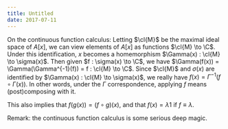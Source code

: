 ```yaml
---
title: Untitled
date: 2017-07-11
---
```

On the continuous function calculus: Letting $\cl{M}$ be the maximal
ideal space of $A[x]$, we can view elements of $A[x]$ as functions
$\cl{M} \to \C$. Under this identification, $x$ becomes a homemorphism
$\Gamma(x) : \cl{M} \to \sigma(x)$. Then given $f : \sigma(x) \to \C$,
we have $\Gamma(f(x)) = \Gamma(\Gamma^{-1}(f)) = f : \cl{M} \to \C$.
Since $\cl{M}$ and $\sigma(x)$ are identified by
$\Gamma(x) : \cl{M} \to \sigma(x)$, we really have
$f(x) = \Gamma^{-1}(f \circ \Gamma(x))$. In other words, under the
$\Gamma$ correspondence, applying $f$ means (post)composing with it.

This also implies that $f(g(x)) = (f \circ g)(x)$, and that
$f(x) = \lambda 1$ if $f \equiv \lambda$.

Remark: the continuous function calculus is some serious deep magic.
